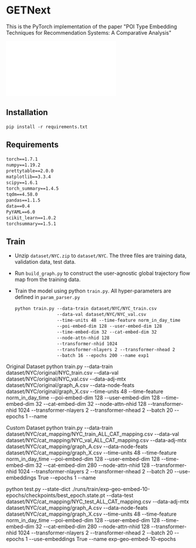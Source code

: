 # GETNext

This is the PyTorch implementation of the paper "POI Type Embedding Techniques for Recommendation Systems:
A Comparative Analysis"

![models-architecture](../models-architecture.pdf)

## Installation

```
pip install -r requirements.txt
```

## Requirements

```
torch==1.7.1
numpy==1.19.2
prettytable==2.0.0
matplotlib==3.3.4
scipy==1.6.1
torch_summary==1.4.5
tqdm==4.58.0
pandas==1.1.5
data==0.4
PyYAML==6.0
scikit_learn==1.0.2
torchsummary==1.5.1
```

## Train

- Unzip `dataset/NYC.zip` to `dataset/NYC`. The three files are training data, validation data, test data.

- Run `build_graph.py` to construct the user-agnostic global trajectory flow map from the training data.

- Train the model using python `train.py`. All hyper-parameters are defined in `param_parser.py`

  ```
  python train.py --data-train dataset/NYC/NYC_train.csv
                  --data-val dataset/NYC/NYC_val.csv
                  --time-units 48 --time-feature norm_in_day_time
                  --poi-embed-dim 128 --user-embed-dim 128 
                  --time-embed-dim 32 --cat-embed-dim 32
                  --node-attn-nhid 128    
                  --transformer-nhid 1024
                  --transformer-nlayers 2 --transformer-nhead 2
                  --batch 16 --epochs 200 --name exp1
  ```

Original Dataset
python train.py --data-train dataset/NYC/original/NYC_train.csv --data-val dataset/NYC/original/NYC_val.csv --data-adj-mtx dataset/NYC/original/graph_A.csv --data-node-feats dataset/NYC/original/graph_X.csv --time-units 48 --time-feature norm_in_day_time --poi-embed-dim 128 --user-embed-dim 128 --time-embed-dim 32 --cat-embed-dim 32 --node-attn-nhid 128 --transformer-nhid 1024 --transformer-nlayers 2 --transformer-nhead 2 --batch 20 --epochs 1 --name <customize>

Custom Dataset
python train.py --data-train dataset/NYC/cat_mapping/NYC_train_ALL_CAT_mapping.csv --data-val dataset/NYC/cat_mapping/NYC_val_ALL_CAT_mapping.csv --data-adj-mtx dataset/NYC/cat_mapping/graph_A.csv --data-node-feats dataset/NYC/cat_mapping/graph_X.csv --time-units 48 --time-feature norm_in_day_time --poi-embed-dim 128 --user-embed-dim 128 --time-embed-dim 32 --cat-embed-dim 280 --node-attn-nhid 128 --transformer-nhid 1024 --transformer-nlayers 2 --transformer-nhead 2 --batch 20 --use-embeddings True --epochs 1 --name <customize>

python test.py --state-dict ./runs/train/exp-geo-embed-10-epochs/checkpoints/best_epoch.state.pt --data-test dataset/NYC/cat_mapping/NYC_test_ALL_CAT_mapping.csv --data-adj-mtx dataset/NYC/cat_mapping/graph_A.csv --data-node-feats dataset/NYC/cat_mapping/graph_X.csv --time-units 48 --time-feature norm_in_day_time --poi-embed-dim 128 --user-embed-dim 128 --time-embed-dim 32 --cat-embed-dim 280 --node-attn-nhid 128 --transformer-nhid 1024 --transformer-nlayers 2 --transformer-nhead 2 --batch 20 --epochs 1 --use-embeddings True --name exp-geo-embed-10-epochs
